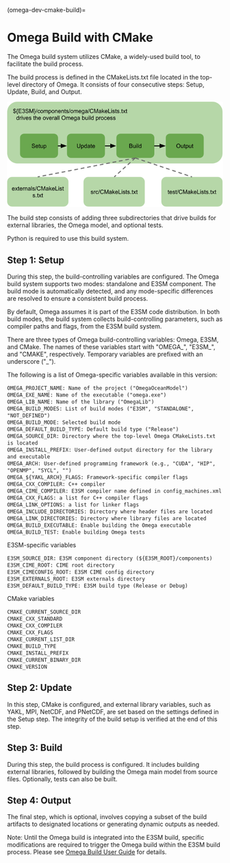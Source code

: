 (omega-dev-cmake-build)=

# Omega Build with CMake

The Omega build system utilizes CMake, a widely-used build tool,
to facilitate the build process.

The build process is defined in the CMakeLists.txt file located
in the top-level directory of Omega. It consists of four consecutive
steps: Setup, Update, Build, and Output.

![CMake-based Omega build process](../_static/cmakebuild.png)

The build step consists of adding three subdirectories that drive builds
for external libraries, the Omega model, and optional tests.

Python is required to use this build system.

## Step 1: Setup

During this step, the build-controlling variables are configured.
The Omega build system supports two modes: standalone and E3SM
component. The build mode is automatically detected, and any
mode-specific differences are resolved to ensure a consistent
build process.

By default, Omega assumes it is part of the E3SM code distribution.
In both build modes, the build system collects build-controlling
parameters, such as compiler paths and flags, from the E3SM build system.

There are three types of Omega build-controlling variables: Omega,
E3SM, and CMake. The names of these variables start with "OMEGA_",
"E3SM_", and "CMAKE", respectively. Temporary variables are prefixed
with an underscore ("_").

The following is a list of Omega-specific variables available in
this version:

```
OMEGA_PROJECT_NAME: Name of the project ("OmegaOceanModel")
OMEGA_EXE_NAME: Name of the executable ("omega.exe")
OMEGA_LIB_NAME: Name of the library ("OmegaLib")
OMEGA_BUILD_MODES: List of build modes ("E3SM", "STANDALONE", "NOT_DEFINED")
OMEGA_BUILD_MODE: Selected build mode
OMEGA_DEFAULT_BUILD_TYPE: Default build type ("Release")
OMEGA_SOURCE_DIR: Directory where the top-level Omega CMakeLists.txt is located
OMEGA_INSTALL_PREFIX: User-defined output directory for the library and executable
OMEGA_ARCH: User-defined programming framework (e.g., "CUDA", "HIP", "OPENMP", "SYCL", "")
OMEGA_${YAKL_ARCH}_FLAGS: Framework-specific compiler flags
OMEGA_CXX_COMPILER: C++ compiler
OMEGA_CIME_COMPILER: E3SM compiler name defined in config_machines.xml
OMEGA_CXX_FLAGS: a list for C++ compiler flags
OMEGA_LINK_OPTIONS: a list for linker flags
OMEGA_INCLUDE_DIRECTORIES: Directory where header files are located
OMEGA_LINK_DIRECTORIES: Directory where library files are located
OMEGA_BUILD_EXECUTABLE: Enable building the Omega executable
OMEGA_BUILD_TEST: Enable building Omega tests
```

E3SM-specific variables

```
E3SM_SOURCE_DIR: E3SM component directory (${E3SM_ROOT}/components)
E3SM_CIME_ROOT: CIME root directory
E3SM_CIMECONFIG_ROOT: E3SM CIME config directory
E3SM_EXTERNALS_ROOT: E3SM externals directory
E3SM_DEFAULT_BUILD_TYPE: E3SM build type (Release or Debug)
```

CMake variables

```
CMAKE_CURRENT_SOURCE_DIR
CMAKE_CXX_STANDARD
CMAKE_CXX_COMPILER
CMAKE_CXX_FLAGS
CMAKE_CURRENT_LIST_DIR
CMAKE_BUILD_TYPE
CMAKE_INSTALL_PREFIX
CMAKE_CURRENT_BINARY_DIR
CMAKE_VERSION
```

## Step 2: Update

In this step, CMake is configured, and external library variables,
such as YAKL, MPI, NetCDF, and PNetCDF, are set based on the settings
defined in the Setup step. The integrity of the build setup is verified
at the end of this step.

## Step 3: Build

During this step, the build process is configured. It includes building
external libraries, followed by building the Omega main model from source
files. Optionally, tests can also be built.

## Step 4: Output

The final step, which is optional, involves copying a subset of the build
artifacts to designated locations or generating dynamic outputs as needed.

Note: Until the Omega build is integrated into the E3SM build, specific
modifications are required to trigger the Omega build within the E3SM
build process. Please see [Omega Build User Guide](../userGuide/OmegaBuild.md)
for details.
